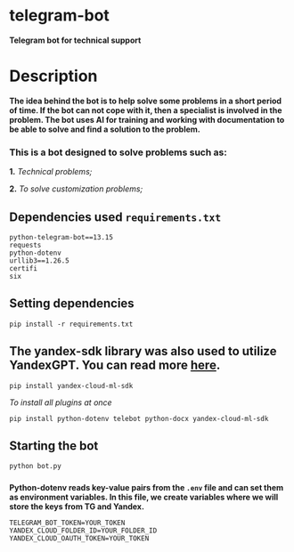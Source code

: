 # telegram-bot
**Telegram bot for technical support**

# Description
**The idea behind the bot is to help solve some problems in a short period of time. If the bot can not cope with it, then a specialist is involved in the problem. The bot uses AI for training and working with documentation to be able to solve and find a solution to the problem.**

### This is a bot designed to solve problems such as:
**1.** *Technical problems;*

**2.** *To solve customization problems;*

## Dependencies used `requirements.txt`
```
python-telegram-bot==13.15
requests
python-dotenv
urllib3==1.26.5
certifi
six
```

## Setting dependencies
```shell
pip install -r requirements.txt
```

## The yandex-sdk library was also used to utilize YandexGPT. You can read more [here](https://github.com/yandex-cloud/yandex-cloud-ml-sdk).
```commandline
pip install yandex-cloud-ml-sdk
```

*To install all plugins at once*
```commandline
pip install python-dotenv telebot python-docx yandex-cloud-ml-sdk

```

## Starting the bot
```shell
python bot.py
```
###
**Python-dotenv reads key-value pairs from the `.env` file and can set them as environment variables. In this file, we create variables where we will store the keys from TG and Yandex.**
```.env
TELEGRAM_BOT_TOKEN=YOUR_TOKEN
YANDEX_CLOUD_FOLDER_ID=YOUR_FOLDER_ID
YANDEX_CLOUD_OAUTH_TOKEN=YOUR_TOKEN
```
